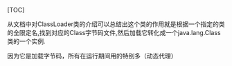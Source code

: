 [TOC]

从文档中对ClassLoader类的介绍可以总结出这个类的作用就是根据一个指定的类的全限定名,找到对应的Class字节码文件,然后加载它转化成一个java.lang.Class类的一个实例.

因为它是加载字节码，所有在运行期间用的特别多（动态代理）